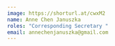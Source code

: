 ```yaml
---
image: https://shorturl.at/cwxM2
name: Anne Chen Januszka
roles: "Corresponding Secretary "
email: annechenjanuszka@gmail.com
---
```

